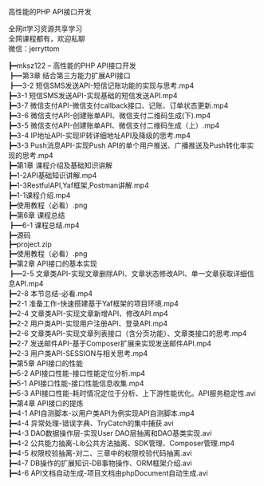 高性能的PHP API接口开发

全网it学习资源共享学习<br>全网课程都有，欢迎私聊<br>微信：jerryttom<br>

┣━mksz122 – 高性能的PHP API接口开发<br> ┣━第3章 结合第三方能力扩展API接口<br> ┣━3-2 短信SMS发送API-短信记账功能的实现与思考.mp4<br> ┣━3-1 短信SMS发送API-实现基础的短信发送API.mp4<br> ┣━3-7 微信支付API-微信支付callback接口、记账、订单状态更新.mp4<br> ┣━3-6 微信支付API-创建账单API、微信支付二维码生成(下).mp4<br> ┣━3-5 微信支付API-创建账单API、微信支付二维码生成（上）.mp4<br> ┣━3-4 IP地址API-实现IP转详细地址API及降级的思考.mp4<br> ┣━3-3 Push消息API-实现Push API的单个用户推送、广播推送及Push转化率实现的思考.mp4<br> ┣━第1章 课程介绍及基础知识讲解<br> ┣━1-2API基础知识讲解.mp4<br> ┣━1-3RestfulAPI,Yaf框架,Postman讲解.mp4<br> ┣━1-1课程介绍.mp4<br> ┣━使用教程（必看）.png<br> ┣━第6章 课程总结<br> ┣━6-1 课程总结.mp4<br> ┣━源码<br> ┣━project.zip<br> ┣━使用教程（必看）.png<br> ┣━第2章 API接口的基本实现<br> ┣━2-5 文章类API-实现文章删除API、文章状态修改API、单一文章获取详细信息API.mp4<br> ┣━2-8 本节总结-必看.mp4<br> ┣━2-1 准备工作-快速搭建基于Yaf框架的项目环境.mp4<br> ┣━2-4 文章类API-实现文章新增API、修改API.mp4<br> ┣━2-2 用户类API-实现用户注册API、登录API.mp4<br> ┣━2-6 文章类API-实现文章列表接口（含分页功能）、文章类接口的思考.mp4<br> ┣━2-7 发送邮件API-基于Composer扩展来实现发送邮件API.mp4<br> ┣━2-3 用户类API-SESSION与相关思考.mp4<br> ┣━第5章 API接口的性能<br> ┣━5-2 API接口性能-接口性能定位分析.mp4<br> ┣━5-1 API接口性能-接口性能信息收集.mp4<br> ┣━5-3 API接口性能-耗时情况定位于分析、上下游性能优化。API服务稳定性.avi<br> ┣━第4章 API接口的提炼<br> ┣━4-1 API自测脚本-以用户类API为例实现API自测脚本.mp4<br> ┣━4-4 异常处理-错误字典、TryCatch的集中捕获.avi<br> ┣━4-3 DAO数据操作层-实现User DAO层抽离和DAO基类实现.avi<br> ┣━4-2 公共能力抽离-Lib公共方法抽离、SDK管理、Composer管理.mp4<br> ┣━4-5 权限校验抽离-对二、三章中的权限校验代码抽离.avi<br> ┣━4-7 DB操作的扩展知识-DB事物操作、ORM框架介绍.avi<br> ┣━4-6 API文档自动生成-项目文档由phpDocument自动生成.avi